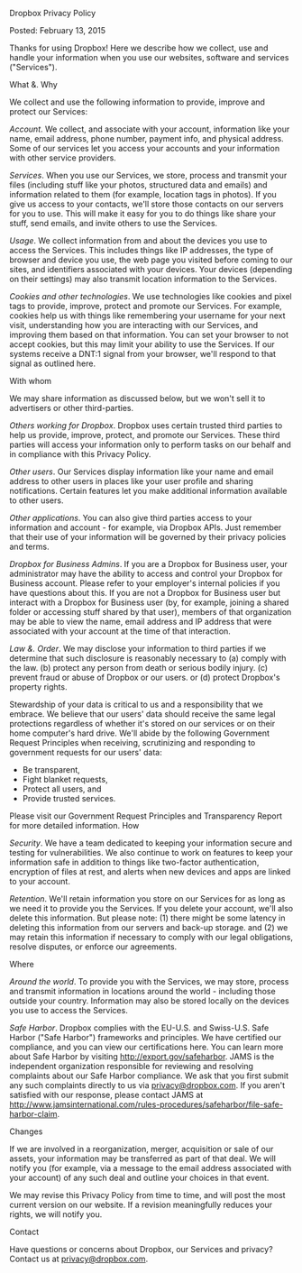 Dropbox Privacy Policy

Posted: February 13, 2015

Thanks for using Dropbox! Here we describe how we collect, use and handle your information when you use our websites, software and services ("Services").

What &. Why

We collect and use the following information to provide, improve and protect our Services:

_Account_. We collect, and associate with your account, information like your name, email address, phone number, payment info, and physical address. Some of our services let you access your accounts and your information with other service providers.

_Services_. When you use our Services, we store, process and transmit your files (including stuff like your photos, structured data and emails) and information related to them (for example, location tags in photos). If you give us access to your contacts, we'll store those contacts on our servers for you to use. This will make it easy for you to do things like share your stuff, send emails, and invite others to use the Services.

_Usage_. We collect information from and about the devices you use to access the Services. This includes things like IP addresses, the type of browser and device you use, the web page you visited before coming to our sites, and identifiers associated with your devices. Your devices (depending on their settings) may also transmit location information to the Services.

_Cookies and other technologies_. We use technologies like cookies and pixel tags to provide, improve, protect and promote our Services. For example, cookies help us with things like remembering your username for your next visit, understanding how you are interacting with our Services, and improving them based on that information. You can set your browser to not accept cookies, but this may limit your ability to use the Services. If our systems receive a DNT:1 signal from your browser, we'll respond to that signal as outlined here.

With whom

We may share information as discussed below, but we won't sell it to advertisers or other third-parties.

_Others working for Dropbox_. Dropbox uses certain trusted third parties to help us provide, improve, protect, and promote our Services. These third parties will access your information only to perform tasks on our behalf and in compliance with this Privacy Policy.

_Other users_. Our Services display information like your name and email address to other users in places like your user profile and sharing notifications. Certain features let you make additional information available to other users.

_Other applications_. You can also give third parties access to your information and account - for example, via Dropbox APIs. Just remember that their use of your information will be governed by their privacy policies and terms.

_Dropbox for Business Admins_. If you are a Dropbox for Business user, your administrator may have the ability to access and control your Dropbox for Business account. Please refer to your employer's internal policies if you have questions about this. If you are not a Dropbox for Business user but interact with a Dropbox for Business user (by, for example, joining a shared folder or accessing stuff shared by that user), members of that organization may be able to view the name, email address and IP address that were associated with your account at the time of that interaction.

_Law &. Order_. We may disclose your information to third parties if we determine that such disclosure is reasonably necessary to (a) comply with the law. (b) protect any person from death or serious bodily injury. (c) prevent fraud or abuse of Dropbox or our users. or (d) protect Dropbox's property rights.

Stewardship of your data is critical to us and a responsibility that we embrace. We believe that our users' data should receive the same legal protections regardless of whether it's stored on our services or on their home computer's hard drive. We'll abide by the following Government Request Principles when receiving, scrutinizing and responding to government requests for our users' data:

*   Be transparent,
*   Fight blanket requests,
*   Protect all users, and
*   Provide trusted services.

Please visit our Government Request Principles and Transparency Report for more detailed information. How

_Security_. We have a team dedicated to keeping your information secure and testing for vulnerabilities. We also continue to work on features to keep your information safe in addition to things like two-factor authentication, encryption of files at rest, and alerts when new devices and apps are linked to your account.

_Retention_. We'll retain information you store on our Services for as long as we need it to provide you the Services. If you delete your account, we'll also delete this information. But please note: (1) there might be some latency in deleting this information from our servers and back-up storage. and (2) we may retain this information if necessary to comply with our legal obligations, resolve disputes, or enforce our agreements.

Where

_Around the world_. To provide you with the Services, we may store, process and transmit information in locations around the world - including those outside your country. Information may also be stored locally on the devices you use to access the Services.

_Safe Harbor_. Dropbox complies with the EU-U.S. and Swiss-U.S. Safe Harbor ("Safe Harbor") frameworks and principles. We have certified our compliance, and you can view our certifications here. You can learn more about Safe Harbor by visiting http://export.gov/safeharbor. JAMS is the independent organization responsible for reviewing and resolving complaints about our Safe Harbor compliance. We ask that you first submit any such complaints directly to us via privacy@dropbox.com. If you aren't satisfied with our response, please contact JAMS at http://www.jamsinternational.com/rules-procedures/safeharbor/file-safe-harbor-claim.

Changes

If we are involved in a reorganization, merger, acquisition or sale of our assets, your information may be transferred as part of that deal. We will notify you (for example, via a message to the email address associated with your account) of any such deal and outline your choices in that event.

We may revise this Privacy Policy from time to time, and will post the most current version on our website. If a revision meaningfully reduces your rights, we will notify you.

Contact

Have questions or concerns about Dropbox, our Services and privacy? Contact us at privacy@dropbox.com.